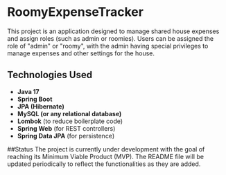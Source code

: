 # RoomyExpenseTracker

This project is an application designed to manage shared house expenses and assign roles (such as admin or roomies). Users can be assigned the role of "admin" or "roomy", with the admin having special privileges to manage expenses and other settings for the house.

## Technologies Used

- **Java 17**
- **Spring Boot**
- **JPA (Hibernate)**
- **MySQL (or any relational database)**
- **Lombok** (to reduce boilerplate code)
- **Spring Web** (for REST controllers)
- **Spring Data JPA** (for persistence)

##Status
The project is currently under development with the goal of reaching its Minimum Viable Product (MVP). The README file will be updated periodically to reflect the functionalities as they are added.
